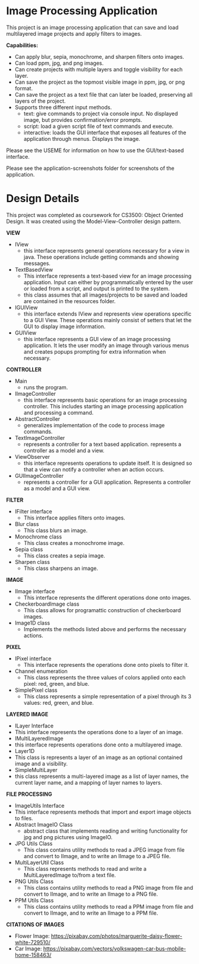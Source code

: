 # Image Processing Application #

This project is an image processing application that can save and load multilayered image projects and apply filters to images. 

**Capabilities:** 
* Can apply blur, sepia, monochrome, and sharpen filters onto images. 
* Can load ppm, jpg, and png images. 
* Can create projects with multiple layers and toggle visibility for each layer.
* Can save the project as the topmost visible image in ppm, jpg, or png format.  
* Can save the project as a text file that can later be loaded, preserving all layers of the project. 
* Supports three different input methods. 
    * text: give commands to project via console input. No displayed image, but provides confirmation/error prompts. 
    * script: load a given script file of text commands and execute. 
    * interactive: loads the GUI interface that exposes all features of the application through menus. Displays the image. 

Please see the USEME for information on how to use the GUI/text-based interface.

Please see the application-screenshots folder for screenshots of the application. 

# Design Details #
This project was completed as coursework for CS3500: Object Oriented Design. It was created using the Model-View-Controller design pattern. 

**VIEW**
* IView
    * this interface represents general operations necessary for a view in java. 
    These operations include getting commands and showing messages. 
* TextBasedView
    * This interface represents a text-based view for an image processing application. 
      Input can either by programmatically entered by the user or loaded from a script, and
      output is printed to the system.
    * this class assumes that all images/projects to be saved and loaded are contained
      in the resources folder. 
* IGUIView
    * this interface extends IView and represents view operations specific to a GUI View. 
      These operations mainly consist of setters that let the GUI to display image information.
* GUIView
   * this interface represents a GUI view of an image processing application. It lets
    the user modify an image through various menus and creates popups prompting for 
     extra information when necessary. 

**CONTROLLER**
* Main
  * runs the program. 
* IImageController
    * this interface represents basic operations for an image processing controller. This includes
    starting an image processing application and processing a command.
* AbstractController
   * generalizes implementation of the code to process image commands.
* TextImageController
    * represents a controller for a text based application. represents a controller as 
    a model and a view. 
* ViewObserver
  * this interface represents operations to update itself. It is designed so that a view
    can notify a controller when an action occurs.
* GUIImageController
    * represents a controller for a GUI application. Represents a controller as a model
    and a GUI view.

**FILTER**
* IFilter interface
  * This interface applies filters onto images.
* Blur class
  * This class blurs an image.
* Monochrome class
  * This class creates a monochrome image.
* Sepia class
  * This class creates a sepia image.
* Sharpen class
  * This class sharpens an image.

**IMAGE**
* IImage interface
  * This interface represents the different operations done onto images.
* CheckerboardImage class
  * This class allows for programattic construction of checkerboard images.
* Image1D class
  * Implements the methods listed above and performs the necessary actions. 

**PIXEL**
* IPixel interface
  * This interface represents the operations done onto pixels to filter it. 
* Channel enumeration
  * This class represents the three values of colors applied onto each pixel: red, green, and blue.
* SimplePixel class
  * This class represents a simple representation of a pixel through its 3 values: 
    red, green, and blue.
    
**LAYERED IMAGE**
 * ILayer Interface
  * This interface represents the operations done to a layer of an image.
 * IMultiLayeredImage
  * this interface represents operations done onto a multilayered image.
 * Layer1D
  * This class is represents a layer of an image as an optional contained image and a visibility.
 * SimpleMultiLayer
  * this class represents a multi-layered image as a list of layer names, the current layer
    name, and a mapping of layer names to layers. 
 
**FILE PROCESSING**
 * ImageUtils<T> Interface
  * This interface represents methods that import and export image objects to files.
 * Abstract ImageIO Class
   * abstract class that implements reading and writing functionality for jpg and png
    pictures using ImageIO. 
 * JPG Utils Class
   * This class contains utility methods to read a JPEG image from file and convert to IImage,
     and to write an IImage to a JPEG file.
 * MultiLayerUtil Class
   * This class represents methods to read and write a MultiLayeredImage to/from a text file.
 * PNG Utils Class
   * This class contains utility methods to read a PNG image from file and convert to IImage, and 
     to write an IImage to a PNG file.
 * PPM Utils Class
   * This class contains utility methods to read a PPM image from file and convert to IImage, 
     and to write an IImage to a PPM file.

**CITATIONS OF IMAGES**
* Flower Image: https://pixabay.com/photos/marguerite-daisy-flower-white-729510/
* Car Image: https://pixabay.com/vectors/volkswagen-car-bus-mobile-home-158463/
